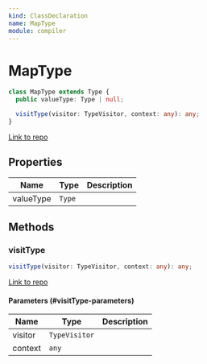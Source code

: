 ```yaml
---
kind: ClassDeclaration
name: MapType
module: compiler
---
```


# MapType

```ts
class MapType extends Type {
  public valueType: Type | null;

  visitType(visitor: TypeVisitor, context: any): any;
}
```

[Link to repo](https://github.com/timdeschryver/angular/blob/master/packages/compiler/src/output/output_ast.ts#L74-L83)

## Properties

| Name      | Type   | Description |
| --------- | ------ | ----------- |
| valueType | `Type` |             |

## Methods

### visitType

```ts
visitType(visitor: TypeVisitor, context: any): any;
```

[Link to repo](https://github.com/timdeschryver/angular/blob/master/packages/compiler/src/output/output_ast.ts#L80-L82)

#### Parameters (#visitType-parameters)

| Name    | Type          | Description |
| ------- | ------------- | ----------- |
| visitor | `TypeVisitor` |             |
| context | `any`         |             |
